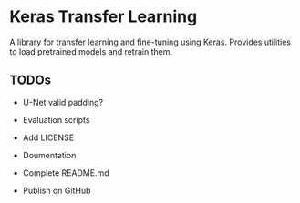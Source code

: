 # Keras Transfer Learning

A library for transfer learning and fine-tuning using Keras. Provides utilities to load pretrained models and retrain them.

## TODOs

- U-Net valid padding?
- Evaluation scripts

- Add LICENSE
- Doumentation
- Complete README.md
- Publish on GitHub